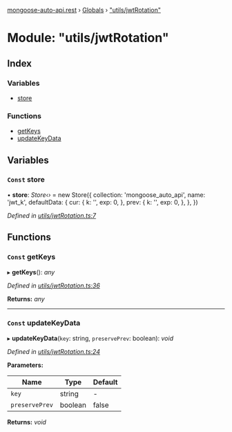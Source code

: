 [mongoose-auto-api.rest](../README.md) › [Globals](../globals.md) › ["utils/jwtRotation"](_utils_jwtrotation_.md)

# Module: "utils/jwtRotation"

## Index

### Variables

* [store](_utils_jwtrotation_.md#const-store)

### Functions

* [getKeys](_utils_jwtrotation_.md#const-getkeys)
* [updateKeyData](_utils_jwtrotation_.md#const-updatekeydata)

## Variables

### `Const` store

• **store**: *Store‹›* = new Store({
	collection: 'mongoose_auto_api',
	name: 'jwt_k',
	defaultData: {
		cur: {
			k: '',
			exp: 0,
		},
		prev: {
			k: '',
			exp: 0,
		},
	},
})

*Defined in [utils/jwtRotation.ts:7](https://github.com/edmundpf/mongoose-auto-api-rest/blob/7dbbc32/src/utils/jwtRotation.ts#L7)*

## Functions

### `Const` getKeys

▸ **getKeys**(): *any*

*Defined in [utils/jwtRotation.ts:36](https://github.com/edmundpf/mongoose-auto-api-rest/blob/7dbbc32/src/utils/jwtRotation.ts#L36)*

**Returns:** *any*

___

### `Const` updateKeyData

▸ **updateKeyData**(`key`: string, `preservePrev`: boolean): *void*

*Defined in [utils/jwtRotation.ts:24](https://github.com/edmundpf/mongoose-auto-api-rest/blob/7dbbc32/src/utils/jwtRotation.ts#L24)*

**Parameters:**

Name | Type | Default |
------ | ------ | ------ |
`key` | string | - |
`preservePrev` | boolean | false |

**Returns:** *void*
